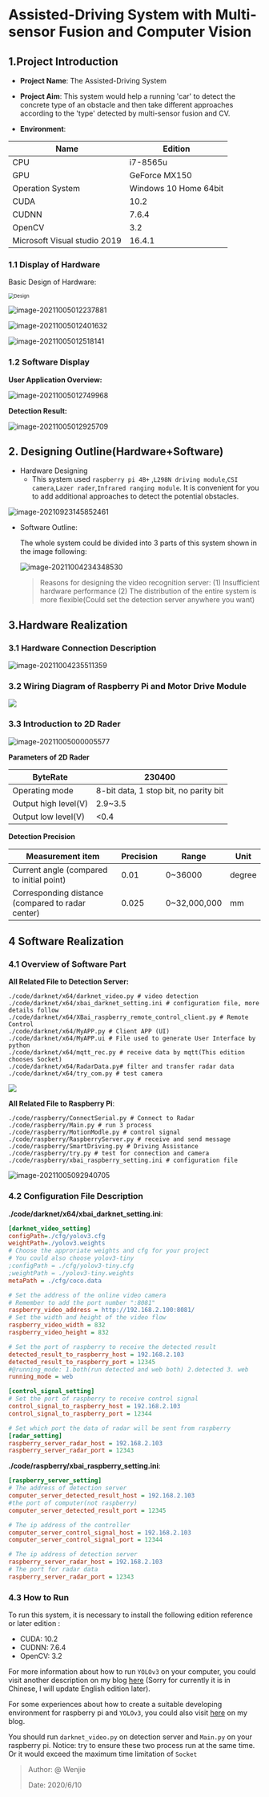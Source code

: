 

# Assisted-Driving System with Multi-sensor Fusion and Computer Vision

## 1.Project Introduction

* **Project Name**: The Assisted-Driving System
* **Project Aim**: This system would help a running 'car' to detect the concrete type of an obstacle and then take different approaches according to the 'type'  detected by multi-sensor fusion and CV.

* **Environment**:

| Name                         | Edition               |
| ---------------------------- | --------------------- |
| CPU                          | i7-8565u              |
| GPU                          | GeForce MX150         |
| Operation System             | Windows 10 Home 64bit |
| CUDA                         | 10.2                  |
| CUDNN                        | 7.6.4                 |
| OpenCV                       | 3.2                   |
| Microsoft Visual studio 2019 | 16.4.1                |

### 1.1 Display of Hardware

Basic Design of Hardware:

<img src="https://raw.githubusercontent.com/gggdttt/ImageBeds/master/img/202110050009182.png" alt="Design" style="zoom:67%;" />



![image-20211005012237881](https://raw.githubusercontent.com/gggdttt/ImageBeds/master/img/202110050122179.png)

![image-20211005012401632](https://raw.githubusercontent.com/gggdttt/ImageBeds/master/img/202110050124977.png)

![image-20211005012518141](https://raw.githubusercontent.com/gggdttt/ImageBeds/master/img/202110050125424.png)

### 1.2 Software Display

**User Application Overview:**

![image-20211005012749968](https://raw.githubusercontent.com/gggdttt/ImageBeds/master/img/202110050127078.png)

**Detection Result:**

![image-20211005012925709](https://raw.githubusercontent.com/gggdttt/ImageBeds/master/img/202110050129962.png)

## 2. Designing Outline(Hardware+Software)

* Hardware Designing
  * This system used `raspberry pi 4B+` ,`L298N driving module`,`CSI camera`,`Lazer rader`,`Infrared ranging module`. It is convenient for you to add additional approaches to detect the potential obstacles.

![image-20210923145852461](https://raw.githubusercontent.com/gggdttt/ImageBeds/master/img/202109231458577.png)

* Software Outline:

  The whole system could be divided into 3 parts of this system shown in the image following:

  ![image-20211004234348530](https://raw.githubusercontent.com/gggdttt/ImageBeds/master/img/202110042343675.png)

  > Reasons for designing the video recognition server:
  > (1) Insufficient hardware performance
  > (2) The distribution of the entire system is more flexible(Could set the detection server anywhere you want)

## 3.Hardware Realization

### 3.1 Hardware Connection Description



![image-20211004235511359](https://raw.githubusercontent.com/gggdttt/ImageBeds/master/img/202110042355455.png)

### 3.2 Wiring Diagram of Raspberry Pi and Motor Drive Module

![](https://raw.githubusercontent.com/gggdttt/ImageBeds/master/img/202110042358950.png)

### 3.3 Introduction to 2D Rader 

![image-20211005000005577](https://raw.githubusercontent.com/gggdttt/ImageBeds/master/img/202110050000666.png)  	

**Parameters of 2D Rader** 

| ByteRate             | 230400                                |
| -------------------- | ------------------------------------- |
| Operating mode       | 8-bit data, 1 stop bit, no parity bit |
| Output high level(V) | 2.9~3.5                               |
| Output low level(V)  | <0.4                                  |

**Detection Precision**

| Measurement item                                  | Precision | Range        | Unit   |
| ------------------------------------------------- | --------- | ------------ | ------ |
| Current angle (compared to initial point)         | 0.01      | 0~36000      | degree |
| Corresponding distance (compared to radar center) | 0.025     | 0~32,000,000 | mm     |

## 4 Software Realization

### 4.1 Overview of Software Part

**All Related File to Detection Server:**

```shell
./code/darknet/x64/darknet_video.py # video detection
./code/darknet/x64/xbai_darknet_setting.ini # configuration file, more details follow
./code/darknet/x64/XBai_raspberry_remote_control_client.py # Remote Control
./code/darknet/x64/MyAPP.py # Client APP (UI)
./code/darknet/x64/MyAPP.ui # File used to generate User Interface by python
./code/darknet/x64/mqtt_rec.py # receive data by mqtt(This edition chooses Socket)
./code/darknet/x64/RadarData.py# filter and transfer radar data
./code/darknet/x64/try_com.py # test camera
```



![](https://raw.githubusercontent.com/gggdttt/ImageBeds/master/img/202110050843187.png)

 **All Related File to Raspberry Pi**:

``` shell
./code/raspberry/ConnectSerial.py # Connect to Radar
./code/raspberry/Main.py # run 3 process
./code/raspberry/MotionModle.py # control signal
./code/raspberry/RaspberryServer.py # receive and send message
./code/raspberry/SmartDriving.py # Driving Assistance
./code/raspberry/try.py # test for connection and camera 
./code/raspberry/xbai_raspberry_setting.ini # configuration file
```

![image-20211005092940705](https://raw.githubusercontent.com/gggdttt/ImageBeds/master/img/202110050929769.png)

### 4.2 Configuration File Description

**./code/darknet/x64/xbai_darknet_setting.ini**:

```ini
[darknet_video_setting]
configPath=./cfg/yolov3.cfg
weightPath=./yolov3.weights
# Choose the approriate weights and cfg for your project
# You could also choose yolov3-tiny
;configPath = ./cfg/yolov3-tiny.cfg
;weightPath = ./yolov3-tiny.weights
metaPath = ./cfg/coco.data

# Set the address of the online video camera
# Remember to add the port number ":8081"
raspberry_video_address = http://192.168.2.100:8081/
# Set the width and height of the video flow
raspberry_video_width = 832
raspberry_video_height = 832

# Set the port of raspberry to receive the detected result 
detected_result_to_raspberry_host = 192.168.2.103
detected_result_to_raspberry_port = 12345
#@running_mode: 1.both(run detected and web both) 2.detected 3. web
running_mode = web

[control_signal_setting]
# Set the port of raspberry to receive control signal
control_signal_to_raspberry_host = 192.168.2.103
control_signal_to_raspberry_port = 12344

# Set which port the data of radar will be sent from raspberry  
[radar_setting]
raspberry_server_radar_host = 192.168.2.103
raspberry_server_radar_port = 12343
```

**./code/raspberry/xbai_raspberry_setting.ini**:

```ini
[raspberry_server_setting]
# The address of detection server
computer_server_detected_result_host = 192.168.2.103
#the port of computer(not raspberry)
computer_server_detected_result_port = 12345

# The ip address of the controller
computer_server_control_signal_host = 192.168.2.103
computer_server_control_signal_port = 12344

# The ip address of detection server
raspberry_server_radar_host = 192.168.2.103
# The port for radar data
raspberry_server_radar_port = 12343
```

### 4.3 How to Run

To run this system, it is necessary to install the following edition reference or later edition :

- CUDA: 10.2
- CUDNN: 7.6.4
- OpenCV: 3.2

For more information about  how to  run `YOLOv3` on your computer,  you could visit another description on my blog [here](https://gggdttt.github.io/2020/04/15/How-to-run-YOLOv3-on-Win10.html) (Sorry for currently it is in Chinese, I will update English edition later).

For some experiences about how to create a suitable developing environment for raspberry pi and `YOLOv3`,  you could also visit [here](https://gggdttt.github.io/2020/04/10/How-to-Development-Enviroment-for-Raspberry-Pi.html) on my blog.

You should run `darknet_video.py` on detection server and `Main.py` on your raspberry pi. Notice: try to ensure these two process run at the same time. Or it would exceed the maximum time limitation of `Socket`

> Author: @ Wenjie
>
> Date: 2020/6/10

